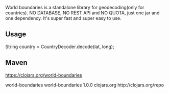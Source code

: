 World boundaries is a standalone library for geodecoding(only for countries).
NO DATABASE, NO REST API and NO QUOTA, just one jar and one dependency.
It's super fast and super easy to use.

## Usage

String country = CountryDecoder.decode(lat, long);

## Maven 

https://clojars.org/world-boundaries

<dependency>
  <groupId>world-boundaries</groupId>
  <artifactId>world-boundaries</artifactId>
  <version>1.0.0</version>
</dependency>

<repository>
	<id>clojars.org</id>
	<url>http://clojars.org/repo</url>
</repository>
